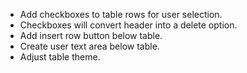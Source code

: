 - Add checkboxes to table rows for user selection.
- Checkboxes will convert header into a delete option.
- Add insert row button below table.
- Create user text area below table.
- Adjust table theme.